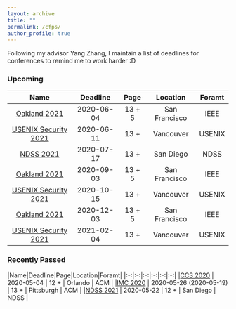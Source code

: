 ```yaml
---
layout: archive
title: ""
permalink: /cfps/
author_profile: true
---
```



 
Following my advisor Yang Zhang, I maintain a list of deadlines for conferences to remind me to work harder :D


### Upcoming

|Name|Deadline|Page|Location|Foramt|
|:-:|:-:|:-:|:-:|:-:|
|[Oakland 2021](https://www.ieee-security.org/TC/SP2021/)                   | 2020-06-04                | 13 + 5| San Francisco | IEEE   |
|[USENIX Security 2021](https://www.usenix.org/conference/usenixsecurity21) | 2020-06-11                | 13 +	| Vancouver     | USENIX |
|[NDSS 2021](https://www.ndss-symposium.org/ndss-2021/)                     | 2020-07-17                | 13 +  | San Diego     | NDSS   |
|[Oakland 2021](https://www.ieee-security.org/TC/SP2021/)                   | 2020-09-03                | 13 + 5| San Francisco | IEEE   |
|[USENIX Security 2021](https://www.usenix.org/conference/usenixsecurity21) | 2020-10-15                | 13 +  | Vancouver     | USENIX |
|[Oakland 2021](https://www.ieee-security.org/TC/SP2021/)                   | 2020-12-03                | 13 + 5| San Francisco | IEEE   |
|[USENIX Security 2021](https://www.usenix.org/conference/usenixsecurity21) | 2021-02-04                | 13 +  | Vancouver     | USENIX |

### Recently Passed

|Name|Deadline|Page|Location|Foramt|
|:-:|:-:|:-:|:-:|:-:|:-:|
|[CCS 2020](https://www.sigsac.org/ccs/CCS2020) | 2020-05-04 | 12 + | Orlando | ACM |
|[IMC 2020](https://conferences.sigcomm.org/imc/2020/)                      | 2020-05-26 (2020-05-19)   | 13 +	| Pittsburgh    | ACM    |
|[NDSS 2021](https://www.ndss-symposium.org/ndss-2021/)                     | 2020-05-22                | 12 +  | San Diego     | NDSS   |